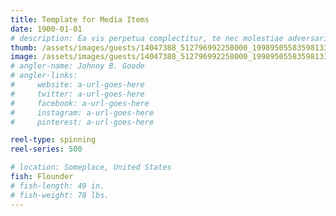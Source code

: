```yaml
---
title: Template for Media Items
date: 1900-01-01
# description: Ea vis perpetua complectitur, te nec molestiae adversarium. Corpora nominati mediocritatem te sea, no purto periculis mei. Ut nec quod intellegat, ut tation quaeque vim. His vocent appetere ut, duo in choro instructior.
thumb: /assets/images/guests/14047388_512796992258000_199895055835981334_o.jpg 
image: /assets/images/guests/14047388_512796992258000_199895055835981334_o--original.jpg
# angler-name: Johnny B. Goode
# angler-links: 
#     website: a-url-goes-here
#     twitter: a-url-goes-here
#     facebook: a-url-goes-here
#     instagram: a-url-goes-here
#     pinterest: a-url-goes-here

reel-type: spinning
reel-series: 500

# location: Someplace, United States
fish: Flounder
# fish-length: 49 in.
# fish-weight: 78 lbs.
---
```


